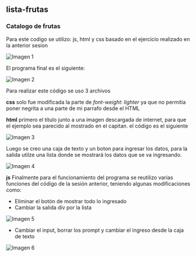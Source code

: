 ## lista-frutas
### Catalogo de frutas

Para este codigo se utilizo: js, html y css basado en el ejercicio realizado en la anterior sesion

![Imagen 1](https://github.com/MariaP92/lista_frutas/blob/master/assets/pictures/ejercicio_1.PNG)

El programa final es el siguiente: 

![Imagen 2](https://github.com/MariaP92/lista_frutas/blob/master/assets/pictures/ejercicio_2.PNG)

Para realizar este código se uso 3 archivos

**css** solo fue modificada la parte de _font-weight: lighter_ ya que no permitia poner negrita a una parte de mi parrafo desde el HTML

**html**
primero el título junto a una imagen descargada de internet, para que el ejemplo sea parecido al mostrado en el capitan. el código es el siguiente

![Imagen 3](https://github.com/MariaP92/lista_frutas/blob/master/assets/pictures/parra.PNG)

Luego se creo una caja de texto y un boton para ingresar los datos, para la salida utilze una lista donde se mostrará los datos que se va ingresando.

![Imagen 4](https://github.com/MariaP92/lista_frutas/blob/master/assets/pictures/input-output.PNG)


**js** 
Finalmente para el funcionamiento del programa se reutilizo varias funciones del código de la sesión anterior, teniendo algunas modificaciones como: 

* Eliminar el botón de mostrar todo lo ingresado
* Cambiar la salida div por la lista

![Imagen 5](https://github.com/MariaP92/lista_frutas/blob/master/assets/pictures/obtenerdatos.JPG)

* Cambiar el input, borrar los prompt y cambiar el ingreso desde la caja de texto

![Imagen 6](https://github.com/MariaP92/lista_frutas/blob/master/assets/pictures/input.JPG)

